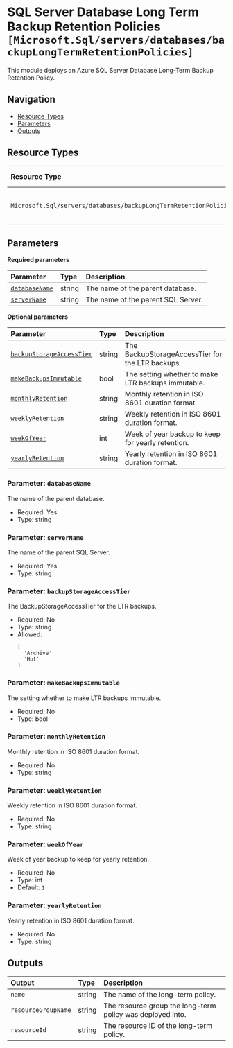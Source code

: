 # SQL Server Database Long Term Backup Retention Policies `[Microsoft.Sql/servers/databases/backupLongTermRetentionPolicies]`

This module deploys an Azure SQL Server Database Long-Term Backup Retention Policy.

## Navigation

- [Resource Types](#Resource-Types)
- [Parameters](#Parameters)
- [Outputs](#Outputs)

## Resource Types

| Resource Type | API Version |
| :-- | :-- |
| `Microsoft.Sql/servers/databases/backupLongTermRetentionPolicies` | [2023-05-01-preview](https://learn.microsoft.com/en-us/azure/templates/Microsoft.Sql/2023-05-01-preview/servers/databases/backupLongTermRetentionPolicies) |

## Parameters

**Required parameters**

| Parameter | Type | Description |
| :-- | :-- | :-- |
| [`databaseName`](#parameter-databasename) | string | The name of the parent database. |
| [`serverName`](#parameter-servername) | string | The name of the parent SQL Server. |

**Optional parameters**

| Parameter | Type | Description |
| :-- | :-- | :-- |
| [`backupStorageAccessTier`](#parameter-backupstorageaccesstier) | string | The BackupStorageAccessTier for the LTR backups. |
| [`makeBackupsImmutable`](#parameter-makebackupsimmutable) | bool | The setting whether to make LTR backups immutable. |
| [`monthlyRetention`](#parameter-monthlyretention) | string | Monthly retention in ISO 8601 duration format. |
| [`weeklyRetention`](#parameter-weeklyretention) | string | Weekly retention in ISO 8601 duration format. |
| [`weekOfYear`](#parameter-weekofyear) | int | Week of year backup to keep for yearly retention. |
| [`yearlyRetention`](#parameter-yearlyretention) | string | Yearly retention in ISO 8601 duration format. |

### Parameter: `databaseName`

The name of the parent database.

- Required: Yes
- Type: string

### Parameter: `serverName`

The name of the parent SQL Server.

- Required: Yes
- Type: string

### Parameter: `backupStorageAccessTier`

The BackupStorageAccessTier for the LTR backups.

- Required: No
- Type: string
- Allowed:
  ```Bicep
  [
    'Archive'
    'Hot'
  ]
  ```

### Parameter: `makeBackupsImmutable`

The setting whether to make LTR backups immutable.

- Required: No
- Type: bool

### Parameter: `monthlyRetention`

Monthly retention in ISO 8601 duration format.

- Required: No
- Type: string

### Parameter: `weeklyRetention`

Weekly retention in ISO 8601 duration format.

- Required: No
- Type: string

### Parameter: `weekOfYear`

Week of year backup to keep for yearly retention.

- Required: No
- Type: int
- Default: `1`

### Parameter: `yearlyRetention`

Yearly retention in ISO 8601 duration format.

- Required: No
- Type: string

## Outputs

| Output | Type | Description |
| :-- | :-- | :-- |
| `name` | string | The name of the long-term policy. |
| `resourceGroupName` | string | The resource group the long-term policy was deployed into. |
| `resourceId` | string | The resource ID of the long-term policy. |
